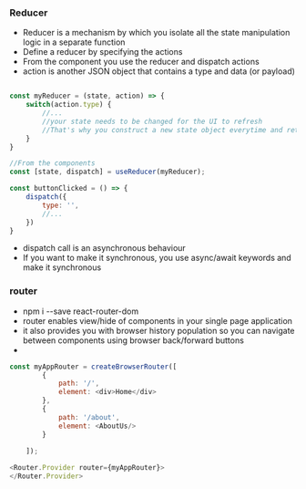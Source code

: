 ### Reducer 

* Reducer is a mechanism by which you isolate all the state manipulation logic in a separate function
* Define a reducer by specifying the actions
* From the component you use the reducer and dispatch actions
* action is another JSON object that contains a type and data (or payload)

``` javascript

const myReducer = (state, action) => {
    switch(action.type) {
        //...
        //your state needs to be changed for the UI to refresh
        //That's why you construct a new state object everytime and return it
    }
}

//From the components
const [state, dispatch] = useReducer(myReducer);

const buttonClicked = () => {
    dispatch({
        type: '',
        //...
    })
}
```

* dispatch call is an asynchronous behaviour
* If you want to make it synchronous, you use async/await keywords and make it synchronous

### router

* npm i --save react-router-dom
* router enables view/hide of components in your single page application
* it also provides you with browser history population so you can navigate between components using browser back/forward buttons
* <BrowserRouter>

``` javascript
const myAppRouter = createBrowserRouter([
        {
            path: '/',
            element: <div>Home</div>
        },
        {
            path: '/about',
            element: <AboutUs/>
        }

    ]);
 
<Router.Provider router={myAppRouter}>
</Router.Provider>
```    











